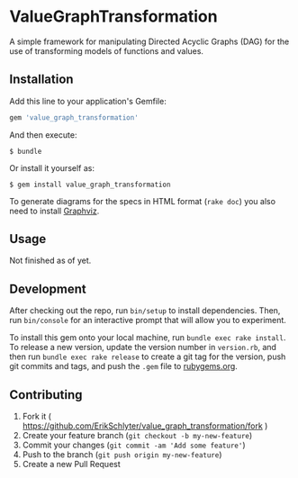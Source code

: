 # ValueGraphTransformation

A simple framework for manipulating Directed Acyclic Graphs (DAG) for the use of
transforming models of functions and values.

## Installation

Add this line to your application's Gemfile:

```ruby
gem 'value_graph_transformation'
```

And then execute:

    $ bundle

Or install it yourself as:

    $ gem install value_graph_transformation

To generate diagrams for the specs in HTML format (`rake doc`) you also need to
install [Graphviz](http://www.graphviz.org).

## Usage

Not finished as of yet.

## Development

After checking out the repo, run `bin/setup` to install dependencies. Then, run `bin/console` for an interactive prompt that will allow you to experiment.

To install this gem onto your local machine, run `bundle exec rake install`. To release a new version, update the version number in `version.rb`, and then run `bundle exec rake release` to create a git tag for the version, push git commits and tags, and push the `.gem` file to [rubygems.org](https://rubygems.org).

## Contributing

1. Fork it ( https://github.com/ErikSchlyter/value_graph_transformation/fork )
2. Create your feature branch (`git checkout -b my-new-feature`)
3. Commit your changes (`git commit -am 'Add some feature'`)
4. Push to the branch (`git push origin my-new-feature`)
5. Create a new Pull Request
